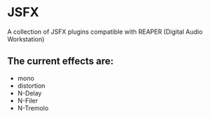 # JSFX
A collection of JSFX plugins compatible with REAPER (Digital Audio Workstation)

## The current effects are:
- mono
- distortion
- N-Delay
- N-Filer
- N-Tremolo
